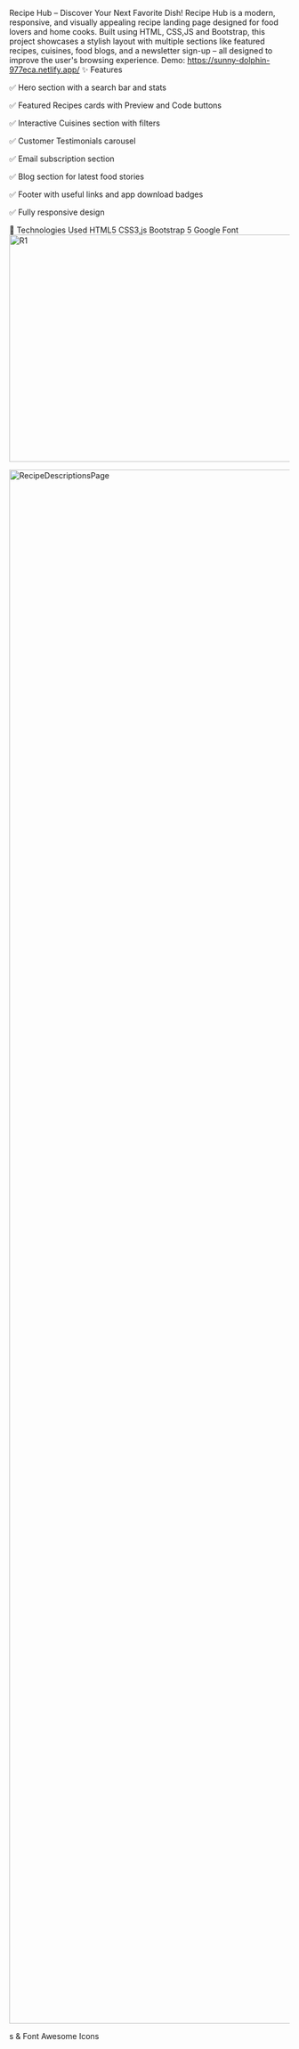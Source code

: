 Recipe Hub – Discover Your Next Favorite Dish!
Recipe Hub is a modern, responsive, and visually appealing recipe landing page designed for food lovers and home cooks. Built using HTML, CSS,JS and Bootstrap, this project showcases a stylish layout with multiple sections like featured recipes, cuisines, food blogs, and a newsletter sign-up – all designed to improve the user's browsing experience.
Demo: https://sunny-dolphin-977eca.netlify.app/
✨ Features

✅ Hero section with a search bar and stats

✅ Featured Recipes cards with Preview and Code buttons

✅ Interactive Cuisines section with filters

✅ Customer Testimonials carousel

✅ Email subscription section

✅ Blog section for latest food stories

✅ Footer with useful links and app download badges

✅ Fully responsive design

🔧 Technologies Used
HTML5
CSS3,js
Bootstrap 5
Google Font
<img width="692" height="408" alt="R1" src="https://github.com/user-attachments/assets/d4cabc02-6b93-436a-b357-99f9bc1edc69" />

<img width="1920" height="2791" alt="RecipeDescriptionsPage" src="https://github.com/user-attachments/assets/b8540717-a9a2-4b51-a261-8648add5c22b" />

s & Font Awesome Icons

